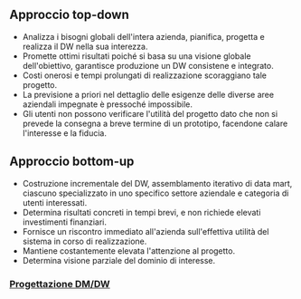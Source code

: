 ## Approccio top-down
- Analizza i bisogni globali dell'intera azienda, pianifica, progetta e realizza il DW nella sua interezza.
- Promette ottimi risultati poiché si basa su una visione globale dell'obiettivo, garantisce produzione un DW consistene e integrato.
- Costi onerosi e tempi prolungati di realizzazione scoraggiano tale progetto.
- La previsione a priori nel dettaglio delle esigenze delle diverse aree aziendali impegnate è pressoché impossibile.
- Gli utenti non possono verificare l'utilità del progetto dato che non si prevede la consegna a breve termine di un prototipo, facendone calare l'interesse e la fiducia.

## Approccio bottom-up
- Costruzione incrementale del DW, assemblamento iterativo di data mart, ciascuno specializzato in uno specifico settore aziendale e categoria di utenti interessati.
- Determina risultati concreti in tempi brevi, e non richiede elevati investimenti finanziari.
- Fornisce un riscontro immediato all'azienda sull'effettiva utilità del sistema in corso di realizzazione.
- Mantiene costantemente elevata l'attenzione al progetto.
- Determina visione parziale del dominio di interesse.

### [Progettazione DM/DW](https://github.com/Gabri432/Sistemi_informativi/blob/master/capitolo_3b/progettazione_dm_dw.md)